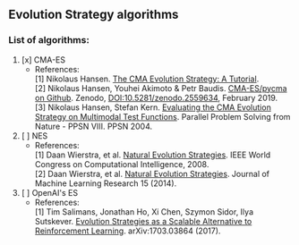 ## Evolution Strategy algorithms

### List of algorithms:
1. [x] CMA-ES
	- References:  
	[1] Nikolaus Hansen. [The CMA Evolution Strategy: A Tutorial](https://arxiv.org/abs/1604.00772).  
	[2] Nikolaus Hansen, Youhei Akimoto & Petr Baudis. [CMA-ES/pycma on Github](https://github.com/CMA-ES/pycma). Zenodo, [DOI:10.5281/zenodo.2559634](https://doi.org/10.5281/zenodo.2559634), February 2019.  
	[3] Nikolaus Hansen, Stefan Kern. [Evaluating the CMA Evolution Strategy on Multimodal Test Functions](https://doi.org/10.1007/978-3-540-30217-9_29). Parallel Problem Solving from Nature - PPSN VIII. PPSN 2004. 
2. [ ] NES
	- References:  
	[1] Daan Wierstra, et al. [Natural Evolution Strategies](https://people.idsia.ch/~juergen/nes2008.pdf). IEEE World Congress on Computational Intelligence, 2008.  
	[2] Daan Wierstra, et al. [Natural Evolution Strategies](https://www.jmlr.org/papers/volume15/wierstra14a/wierstra14a.pdf). Journal of Machine Learning Research 15 (2014).
3. [ ] OpenAI's ES
	- References:  
	[1] Tim Salimans, Jonathan Ho, Xi Chen, Szymon Sidor, Ilya Sutskever. [Evolution Strategies as a Scalable Alternative to Reinforcement Learning](https://arxiv.org/abs/1703.03864). arXiv:1703.03864 (2017).